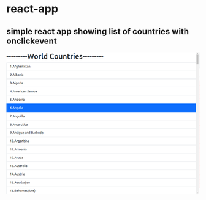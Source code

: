 # react-app
## simple react app showing list of countries with onclickevent
![image](https://github.com/abbumillion/react-app/blob/master/Screenshot%20from%202023-05-31%2017-32-40.png)
